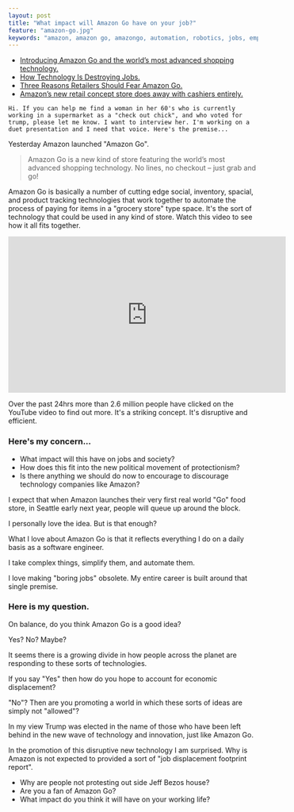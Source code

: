 ```yaml
---
layout: post
title: "What impact will Amazon Go have on your job?"
feature: "amazon-go.jpg"
keywords: "amazon, amazon go, amazongo, automation, robotics, jobs, employment, labour"
---
```


- [Introducing Amazon Go and the world’s most advanced shopping technology.](https://www.youtube.com/watch?v=NrmMk1Myrxc)
- [How Technology Is Destroying Jobs.](https://www.technologyreview.com/s/515926/how-technology-is-destroying-jobs/)
- [Three Reasons Retailers Should Fear Amazon Go.](http://www.forbes.com/sites/phillempert/2016/12/05/there-is-no-doubt-amazon-is-the-smartest-food-retailer/#8298c426d201)
- [Amazon’s new retail concept store does away with cashiers entirely.](http://www.vanityfair.com/news/2016/12/silicon-valley-moves-closer-to-a-world-without-jobs)

```
Hi. If you can help me find a woman in her 60's who is currently working in a supermarket as a "check out chick", and who voted for trump, please let me know. I want to interview her. I'm working on a duet presentation and I need that voice. Here's the premise...
```

Yesterday Amazon launched "Amazon Go".

> Amazon Go is a new kind of store featuring the world’s most advanced shopping technology. No lines, no checkout – just grab and go!

Amazon Go is basically a number of cutting edge social, inventory, spacial, and product tracking technologies that work together to automate the process of paying for items in a "grocery store" type space. It's the sort of technology that could be used in any kind of store. Watch this video to see how it all fits together.

<iframe width="560" height="315" src="https://www.youtube.com/embed/NrmMk1Myrxc" frameborder="0" allowfullscreen></iframe>

Over the past 24hrs more than 2.6 million people have clicked on the YouTube video to find out more. It's a striking concept. It's disruptive and efficient.

### Here's my concern...

- What impact will this have on jobs and society?
- How does this fit into the new political movement of protectionism?
- Is there anything we should do now to encourage to discourage technology companies like Amazon?

I expect that when Amazon launches their very first real world "Go" food store, in Seattle early next year, people will queue up around the block.

I personally love the idea. But is that enough?

What I love about Amazon Go is that it reflects everything I do on a daily basis as a software engineer.

I take complex things, simplify them, and automate them.

I love making "boring jobs" obsolete. My entire career is built around that single premise.

### Here is my question.

On balance, do you think Amazon Go is a good idea?

Yes? No? Maybe?

It seems there is a growing divide in how people across the planet are responding to these sorts of technologies.

If you say "Yes" then how do you hope to account for economic displacement?

"No"? Then are you promoting a world in which these sorts of ideas are simply not "allowed"?

In my view Trump was elected in the name of those who have been left behind in the new wave of technology and innovation, just like Amazon Go.

In the promotion of this disruptive new technology I am surprised. Why is Amazon is not expected to provided a sort of "job displacement footprint report".

- Why are people not protesting out side Jeff Bezos house?
- Are you a fan of Amazon Go?
- What impact do you think it will have on your working life?
